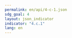 ```yaml
---
permalink: en/api/4-c-1.json
sdg_goal: 4
layout: json_indicator
indicator: "4.c.1"
lang: en
---
```

